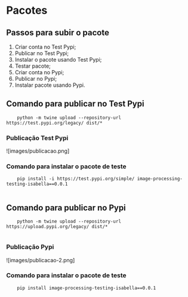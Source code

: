 # Pacotes
## Passos para subir o pacote

1. Criar conta no Test Pypi;
2. Publicar no Test Pypi;
3. Instalar o pacote usando Test Pypi;
4. Testar pacote;
5. Criar conta no Pypi;
6. Publicar no Pypi;
7. Instalar pacote usando Pypi.

## Comando para publicar no Test Pypi

``` 
	python -m twine upload --repository-url https://test.pypi.org/legacy/ dist/*
```

### Publicação Test Pypi

![images/publicacao.png]

### Comando para instalar o pacote de teste

``` 
	pip install -i https://test.pypi.org/simple/ image-processing-testing-isabella==0.0.1
	
```

## Comando para publicar no Pypi

``` 
	python -m twine upload --repository-url https://upload.pypi.org/legacy/ dist/*
	
```

### Publicação Pypi
![images/publicacao-2.png]

### Comando para instalar o pacote de teste

``` 
	pip install image-processing-testing-isabella==0.0.1
	
```

